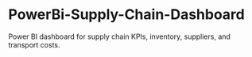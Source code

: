 # PowerBi-Supply-Chain-Dashboard
Power BI dashboard for supply chain KPIs, inventory, suppliers, and transport costs.
